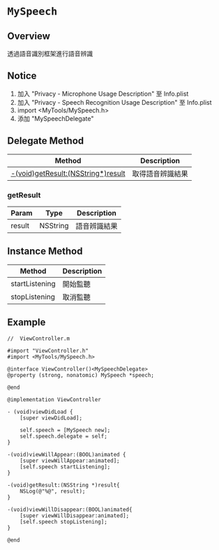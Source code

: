 # ```MySpeech```

## Overview
透過語音識別框架進行語音辨識

## Notice
1. 加入 "Privacy - Microphone Usage Description" 至 Info.plist
2. 加入 "Privacy - Speech Recognition Usage Description" 至 Info.plist
3. import <MyTools/MySpeech.h>
4. 添加 "MySpeechDelegate"

## Delegate Method
|Method|Description|
|---|---|
|[-(void)getResult:(NSString*)result](#getResult)|取得語音辨識結果|

### getResult
|Param|Type|Description|
|---|---|---|
|result|NSString|語音辨識結果|

## Instance Method
|Method|Description|
|---|---|
|startListening|開始監聽|
|stopListening|取消監聽|

## Example
```objectivec=
//  ViewController.m

#import "ViewController.h"
#import <MyTools/MySpeech.h>

@interface ViewController()<MySpeechDelegate>
@property (strong, nonatomic) MySpeech *speech;

@end

@implementation ViewController

- (void)viewDidLoad {
    [super viewDidLoad];
    
    self.speech = [MySpeech new];
    self.speech.delegate = self;
}

-(void)viewWillAppear:(BOOL)animated {
    [super viewWillAppear:animated];
    [self.speech startListening];
}

-(void)getResult:(NSString *)result{
    NSLog(@"%@", result);
}

-(void)viewWillDisappear:(BOOL)animated{
    [super viewWillDisappear:animated];
    [self.speech stopListening];
}

@end

```
